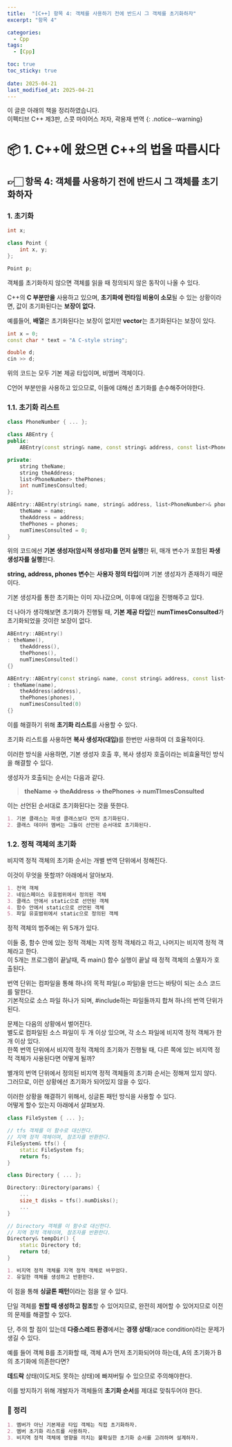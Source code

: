 ```yaml
---
title:  "[C++] 항목 4: 객체를 사용하기 전에 반드시 그 객체를 초기화하자"
excerpt: "항목 4"

categories:
  - Cpp
tags:
  - [Cpp]

toc: true
toc_sticky: true
 
date: 2025-04-21
last_modified_at: 2025-04-21
---
```

이 글은 아래의 책을 정리하였습니다.  
이펙티브 C++ 제3판, 스콧 마이어스 저자, 곽용재 번역
{: .notice--warning}

# 📦 1. C++에 왔으면 C++의 법을 따릅시다
## 👉🏻 항목 4: 객체를 사용하기 전에 반드시 그 객체를 초기화하자

### 1. 초기화

```cpp
int x;

class Point {
	int x, y;
};

Point p;
```

객체를 초기화하지 않으면 객체를 읽을 때 정의되지 않은 동작이 나올 수 있다.

C++의 **C 부분만을** 사용하고 있으며, **초기화에 런타임 비용이 소모**될 수 있는 상황이라면, 값이 초기화된다는 **보장이 없다.**

예를들어, **배열**은 초기화된다는 보장이 없지만 **vector**는 초기화된다는 보장이 있다.

```cpp
int x = 0;
const char * text = "A C-style string";

double d;
cin >> d;
```

위의 코드는 모두 기본 제공 타입이며, 비멤버 객체이다.

C언어 부분만을 사용하고 있으므로, 이들에 대해선 초기화를 손수해주어야한다.

### 1.1. 초기화 리스트

```cpp
class PhoneNumber { ... };

class ABEntry {
public:
	ABEntry(const string& name, const string& address, const list<PhoneNumber>& phones);

private:
	string theName;
	string theAddress;
	list<PhoneNumber> thePhones;
	int numTimesConsulted;
};

ABEntry::ABEntry(string& name, string& address, list<PhoneNumber>& phones) {
	theName = name;
	theAddress = address;
	thePhones = phones;
	numTimesConsulted = 0;
}
```

위의 코드에선 **기본 생성자(암시적 생성자)를 먼저 실행**한 뒤, 매개 변수가 포함된 **파생 생성자를 실행**한다.

**string, address, phones 변수**는 **사용자 정의 타입**이며 기본 생성자가 존재하기 때문이다.

기본 생성자를 통한 초기화는 이미 지나갔으며, 이후에 대입을 진행해주고 있다.

더 나아가 생각해보면 초기화가 진행될 때, **기본 제공 타입**인 **numTimesConsulted**가 초기화되었을 것이란 보장이 없다.

```cpp
ABEntry::ABEntry()
: theName(),
	theAddress(),
	thePhones(),
	numTimesConsulted()
{}

ABEntry::ABEntry(const string& name, const string& address, const list<PhoneNumber>& phones)
: theName(name),
	theAddress(address),
	thePhones(phones),
	numTimesConsulted(0)
{}
```

이를 해결하기 위해 <b>초기화 리스트</b>를 사용할 수 있다.

초기화 리스트를 사용하면 <b>복사 생성자(대입)</b>를 한번만 사용하여 더 효율적이다.

이러한 방식을 사용하면, 기본 생성자 호출 후, 복사 생성자 호출이라는 비효율적인 방식을 해결할 수 있다.

생성자가 호출되는 순서는 다음과 같다.

> **theName → theAddress → thePhones → numTImesConsulted**

이는 선언된 순서대로 초기화된다는 것을 뜻한다.

```markdown
1. 기본 클래스는 파생 클래스보다 먼저 초기화된다.
2. 클래스 데이터 멤버는 그들이 선언된 순서대로 초기화된다.
```

### 1.2. 정적 객체의 초기화

비지역 정적 객체의 초기화 순서는 개별 번역 단위에서 정해진다.

이것이 무엇을 뜻할까? 아래에서 알아보자.

```markdown
1. 전역 객체
2. 네임스페이스 유효범위에서 정의된 객체
3. 클래스 안에서 static으로 선언된 객체
4. 함수 안에서 static으로 선언된 객체
5. 파일 유효범위에서 static으로 정의된 객체
```

정적 객체의 범주에는 위 5개가 있다.

이들 중, 함수 안에 있는 정적 객체는 지역 정적 객체라고 하고, 나머지는 비지역 정적 객체라고 한다.  
이 5개는 프로그램이 끝날때, 즉 main() 함수 실행이 끝날 때 정적 객체의 소멸자가 호출된다.

번역 단위는 컴파일을 통해 하나의 목적 파일(.o 파일)을 만드는 바탕이 되는 소스 코드를 말한다.  
기본적으로 소스 파일 하나가 되며, #include하는 파일들까지 합쳐 하나의 번역 단위가 된다.

문제는 다음의 상황에서 벌어진다.  
별도로 컴파일된 소스 파일이 두 개 이상 있으며, 각 소스 파일에 비지역 정적 객체가 한개 이상 있다.  
한쪽 번역 단위에서 비지역 정적 객체의 초기화가 진행될 때, 다른 쪽에 있는 비지역 정적 객체가 사용된다면 어떻게 될까?

별개의 번역 단위에서 정의된 비지역 정적 객체들의 초기화 순서는 정해져 있지 않다.  
그러므로, 이런 상황에선 초기화가 되어있지 않을 수 있다.

이러한 상황을 해결하기 위해서, 싱글톤 패턴 방식을 사용할 수 있다.  
어떻게 할수 있는지 아래에서 살펴보자.

```cpp
class FileSystem { ... };

// tfs 객체를 이 함수로 대신한다.
// 지역 정적 객체이며, 참조자를 반환한다.
FileSystem& tfs() {
	static FileSystem fs;
	return fs;
}

class Directory { ... };

Directory::Directory(params) {
	...
	size_t disks = tfs().numDisks();
	...
}

// Directory 객체를 이 함수로 대신한다.
// 지역 정적 객체이며, 참조자를 반환한다.
Directory& tempDir() {
	static Directory td;
	return td;
}
```

```markdown
1. 비지역 정적 객체를 지역 정적 객체로 바꾸었다.
2. 유일한 객체를 생성하고 반환한다.
```

이 점을 통해 **싱글톤 패턴**이라는 점을 알 수 있다.

단일 객체를 **원할 때 생성하고 참조**할 수 있어지므로, 완전히 제어할 수 있어지므로 이전의 문제를 해결할 수 있다.

단, 주의 할 점이 있는데 **다중스레드 환경**에서는 **경쟁 상태**(race condition)라는 문제가 생길 수 있다.

예를 들어 객체 B를 초기화할 때, 객체 A가 먼저 초기화되어야 하는데, A의 초기화가 B의 초기화에 의존한다면?

**데드락** 상태(이도저도 못하는 상태)에 빠져버릴 수 있으므로 주의해야한다.

이를 방지하기 위해 개발자가 객체들의 **초기화 순서**를 제대로 맞춰두어야 한다.

### 🧐 정리

```markdown
1. 멤버가 아닌 기본제공 타입 객체는 직접 초기화하자.
2. 멤버 초기화 리스트를 사용하자.
3. 비지역 정적 객체에 영향을 끼치는 불확실한 초기화 순서를 고려하며 설계하자.
```